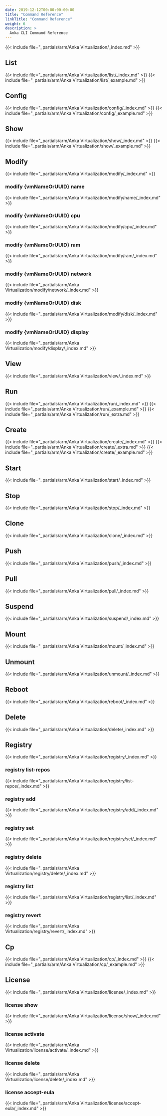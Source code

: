 ```yaml
---
date: 2019-12-12T00:00:00-00:00
title: "Command Reference"
linkTitle: "Command Reference"
weight: 6
description: >
  Anka CLI Command Reference 
---
```


{{< include file="_partials/arm/Anka Virtualization/_index.md" >}}

## List
{{< include file="_partials/arm/Anka Virtualization/list/_index.md" >}}
{{< include file="_partials/arm/Anka Virtualization/list/_example.md" >}}
## Config
{{< include file="_partials/arm/Anka Virtualization/config/_index.md" >}}
{{< include file="_partials/arm/Anka Virtualization/config/_example.md" >}}

## Show
{{< include file="_partials/arm/Anka Virtualization/show/_index.md" >}}
{{< include file="_partials/arm/Anka Virtualization/show/_example.md" >}}

## Modify
{{< include file="_partials/arm/Anka Virtualization/modify/_index.md" >}}
### modify {vmNameOrUUID} name
{{< include file="_partials/arm/Anka Virtualization/modify/name/_index.md" >}}
### modify {vmNameOrUUID} cpu
{{< include file="_partials/arm/Anka Virtualization/modify/cpu/_index.md" >}}
### modify {vmNameOrUUID} ram
{{< include file="_partials/arm/Anka Virtualization/modify/ram/_index.md" >}}
### modify {vmNameOrUUID} network
{{< include file="_partials/arm/Anka Virtualization/modify/network/_index.md" >}}
### modify {vmNameOrUUID} disk
{{< include file="_partials/arm/Anka Virtualization/modify/disk/_index.md" >}}
### modify {vmNameOrUUID} display
{{< include file="_partials/arm/Anka Virtualization/modify/display/_index.md" >}}
## View
{{< include file="_partials/arm/Anka Virtualization/view/_index.md" >}}
## Run
{{< include file="_partials/arm/Anka Virtualization/run/_index.md" >}}
{{< include file="_partials/arm/Anka Virtualization/run/_example.md" >}}
{{< include file="_partials/arm/Anka Virtualization/run/_extra.md" >}}
## Create
{{< include file="_partials/arm/Anka Virtualization/create/_index.md" >}}
{{< include file="_partials/arm/Anka Virtualization/create/_extra.md" >}}
{{< include file="_partials/arm/Anka Virtualization/create/_example.md" >}}
## Start
{{< include file="_partials/arm/Anka Virtualization/start/_index.md" >}}
## Stop
{{< include file="_partials/arm/Anka Virtualization/stop/_index.md" >}}
## Clone
{{< include file="_partials/arm/Anka Virtualization/clone/_index.md" >}}
## Push
{{< include file="_partials/arm/Anka Virtualization/push/_index.md" >}}
## Pull
{{< include file="_partials/arm/Anka Virtualization/pull/_index.md" >}}
## Suspend
{{< include file="_partials/arm/Anka Virtualization/suspend/_index.md" >}}
## Mount
{{< include file="_partials/arm/Anka Virtualization/mount/_index.md" >}}
## Unmount
{{< include file="_partials/arm/Anka Virtualization/unmount/_index.md" >}}
## Reboot
{{< include file="_partials/arm/Anka Virtualization/reboot/_index.md" >}}
## Delete
{{< include file="_partials/arm/Anka Virtualization/delete/_index.md" >}}
## Registry
{{< include file="_partials/arm/Anka Virtualization/registry/_index.md" >}}
### registry list-repos
{{< include file="_partials/arm/Anka Virtualization/registry/list-repos/_index.md" >}}
### registry add
{{< include file="_partials/arm/Anka Virtualization/registry/add/_index.md" >}}
### registry set
{{< include file="_partials/arm/Anka Virtualization/registry/set/_index.md" >}}
### registry delete
{{< include file="_partials/arm/Anka Virtualization/registry/delete/_index.md" >}}
### registry list
{{< include file="_partials/arm/Anka Virtualization/registry/list/_index.md" >}}
### registry revert
{{< include file="_partials/arm/Anka Virtualization/registry/revert/_index.md" >}}
## Cp
{{< include file="_partials/arm/Anka Virtualization/cp/_index.md" >}}
{{< include file="_partials/arm/Anka Virtualization/cp/_example.md" >}}
## License
{{< include file="_partials/arm/Anka Virtualization/license/_index.md" >}}
### license show
{{< include file="_partials/arm/Anka Virtualization/license/show/_index.md" >}}

### license activate
{{< include file="_partials/arm/Anka Virtualization/license/activate/_index.md" >}}
### license delete
{{< include file="_partials/arm/Anka Virtualization/license/delete/_index.md" >}}
### license accept-eula
{{< include file="_partials/arm/Anka Virtualization/license/accept-eula/_index.md" >}}